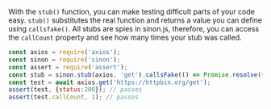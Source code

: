 With the `stub()` function, you can make testing difficult parts of your code easy.
`stub()` substitutes the real function and returns a value you can define using `callsfake()`.
All stubs are spies in sinon.js, therefore, you can access the `callCount` property and see how
many times your stub was called.

```javascript
const axios = require('axios');
const sinon = require('sinon');
const assert = require('assert');
const stub = sinon.stub(axios, 'get').callsFake(() => Promise.resolve({status: 200}));
const test = await axios.get('https://httpbin.org/get');
assert(test, {status:200}); // passes
assert(test.callCount, 1); // passes
```
